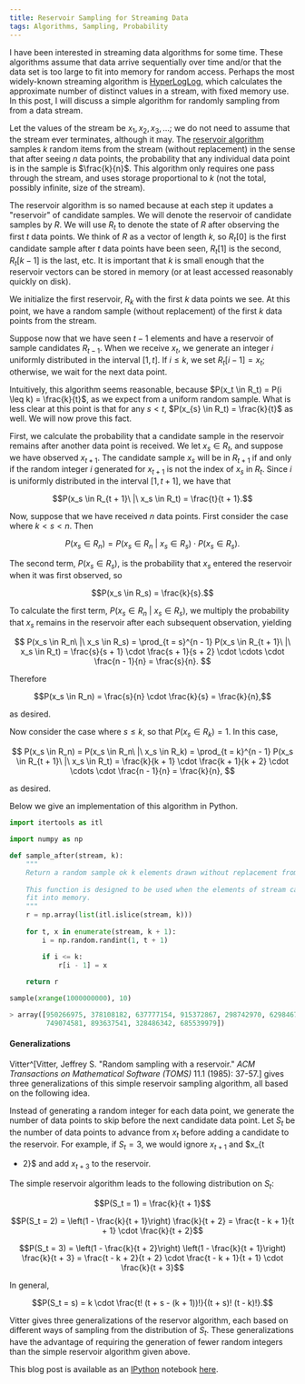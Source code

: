 ```yaml
---
title: Reservoir Sampling for Streaming Data
tags: Algorithms, Sampling, Probability
---
```


I have been interested in streaming data algorithms for some time.  These
algorithms assume that data arrive sequentially over time and/or that the data
set is too large to fit into memory for random access.  Perhaps the most widely-known streaming algorithm is
[HyperLogLog](http://en.wikipedia.org/wiki/HyperLogLog), which calculates the
approximate number of distinct values in a stream, with fixed memory use.  In
this post, I will discuss a simple algorithm for randomly sampling from from a
data stream.

Let the values of the stream be $x_1, x_2, x_3, \ldots$; we do not need to
assume that the stream ever terminates, although it may.  The [reservoir
algorithm](http://en.wikipedia.org/wiki/Reservoir_sampling) samples $k$ random
items from the stream (without replacement) in the sense that after seeing $n$
data points, the probability that any individual data point is in the sample is
$\frac{k}{n}$.  This algorithm only requires one pass through the stream, and
uses storage proportional to $k$ (not the total, possibly infinite, size of the
stream).

The reservoir algorithm is so named because at each step it updates a
"reservoir" of candidate samples.  We will denote the reservoir of candidate
samples by $R$.  We will use $R_t$ to denote the state of $R$ after observing
the first $t$ data points.  We think of $R$ as a vector of length $k$, so
$R_t[0]$ is the first candidate sample after $t$ data points have been seen,
$R_t[1]$ is the second, $R_t[k - 1]$ is the last, etc.  It is important that $k$
is small enough that the reservoir vectors can be stored in memory (or at least
accessed reasonably quickly on disk).

We initialize the first reservoir, $R_k$ with the first $k$ data points we see.
At this point, we have a random sample (without replacement) of the first $k$
data points from the stream.

Suppose now that we have seen $t - 1$ elements and have a reservoir of sample
candidates $R_{t - 1}$.  When we receive $x_t$, we generate an integer $i$
uniformly distributed in the interval $[1, t]$.  If $i \leq k$, we set $R_t[i -
1] = x_t$; otherwise, we wait for the next data point.

Intuitively, this algorithm seems reasonable, because $P(x_t \in R_t) = P(i \leq
k) = \frac{k}{t}$, as we expect from a uniform random sample.  What is less
clear at this point is that for any $s < t$, $P(x_{s} \in R_t) = \frac{k}{t}$ as
well.  We will now prove this fact.

First, we calculate the probability that a candidate sample in the reservoir
remains after another data point is received.  We let $x_s \in R_t$, and suppose
we have observed $x_{t + 1}$.  The candidate sample $x_s$ will be in $R_{t + 1}$
if and only if the random integer $i$ generated for $x_{t + 1}$ is not the index
of $x_s$ in $R_t$.  Since $i$ is uniformly distributed in the interval $[1, t +
1]$, we have that

$$P(x_s \in R_{t + 1}\ |\ x_s \in R_t) = \frac{t}{t + 1}.$$

Now, suppose that we have received $n$ data points.  First consider the case
where $k < s < n$.  Then

$$P(x_s \in R_n) = P(x_s \in R_n\ |\ x_s \in R_s) \cdot P(x_s \in R_s).$$

The second term, $P(x_s \in R_s)$, is the probability that $x_s$ entered the
reservoir when it was first observed, so

$$P(x_s \in R_s) = \frac{k}{s}.$$

To calculate the first term, $P(x_s \in R_n\ |\ x_s \in R_s)$, we multiply the
probability that $x_s$ remains in the reservoir after each subsequent
observation, yielding

$$
P(x_s \in R_n\ |\ x_s \in R_s)
    = \prod_{t = s}^{n - 1} P(x_s \in R_{t + 1}\ |\ x_s \in R_t)
    = \frac{s}{s + 1} \cdot \frac{s + 1}{s + 2} \cdot \cdots \cdot \frac{n -
1}{n}
    = \frac{s}{n}.
$$

Therefore

$$P(x_s \in R_n) = \frac{s}{n} \cdot \frac{k}{s} = \frac{k}{n},$$

as desired.

Now consider the case where $s \leq k$, so that $P(x_s \in R_k) = 1$.  In this
case,

$$
P(x_s \in R_n)
    = P(x_s \in R_n\ |\ x_s \in R_k)
    = \prod_{t = k}^{n - 1} P(x_s \in R_{t + 1}\ |\ x_s \in R_t)
    = \frac{k}{k + 1} \cdot \frac{k + 1}{k + 2} \cdot \cdots \cdot \frac{n -
1}{n}
    = \frac{k}{n},
$$

as desired.

Below we give an implementation of this algorithm in Python.

```python
import itertools as itl

import numpy as np

def sample_after(stream, k):
    """
    Return a random sample ok k elements drawn without replacement from stream.
    
    This function is designed to be used when the elements of stream cannot
    fit into memory.
    """
    r = np.array(list(itl.islice(stream, k)))
    
    for t, x in enumerate(stream, k + 1):
        i = np.random.randint(1, t + 1)

        if i <= k:
            r[i - 1] = x
    
    return r

sample(xrange(1000000000), 10)
```

```python
> array([950266975, 378108182, 637777154, 915372867, 298742970, 629846773,
         749074581, 893637541, 328486342, 685539979])
```

#### Generalizations

Vitter^[Vitter, Jeffrey S. "Random sampling with a reservoir." _ACM Transactions
on Mathematical Software (TOMS)_ 11.1 (1985): 37-57.] gives three
generalizations of this simple reservoir sampling algorithm, all based on the
following idea.

Instead of generating a random integer for each data point, we generate the
number of data points to skip before the next candidate data point.  Let $S_t$
be the number of data points to advance from $x_t$ before adding a candidate to
the reservoir.  For example, if $S_t = 3$, we would ignore $x_{t + 1}$ and $x_{t
+ 2}$ and add $x_{t + 3}$ to the reservoir.

The simple reservoir algorithm leads to the following distribution on $S_t$:

$$P(S_t = 1) = \frac{k}{t + 1}$$

$$P(S_t = 2) = \left(1 - \frac{k}{t + 1}\right) \frac{k}{t + 2} = \frac{t - k +
1}{t + 1} \cdot \frac{k}{t + 2}$$

$$P(S_t = 3) = \left(1 - \frac{k}{t + 2}\right) \left(1 - \frac{k}{t + 1}\right)
\frac{k}{t + 3} = \frac{t - k + 2}{t + 2} \cdot \frac{t - k + 1}{t + 1} \cdot
\frac{k}{t + 3}$$

In general,

$$P(S_t = s) = k \cdot \frac{t! (t + s - (k + 1))!}{(t + s)! (t - k)!}.$$

Vitter gives three generalizations of the reservor algorithm, each based on
different ways of sampling from the distribution of $S_t$.  These
generalizations have the advantage of requiring the generation of fewer random
integers than the simple reservoir algorithm given above.

This blog post is available as an [IPython](http://ipython.org/) notebook [here](http://nbviewer.ipython.org/gist/AustinRochford/6be7cb4d9f38b9419f94).

<script type="text/javascript" src="http://cdn.mathjax.org/mathjax/latest/MathJax.js?config=TeX-AMS_HTML"></script>
